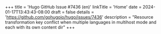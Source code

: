 +++
title = 'Hugo GitHub Issue #7436 (en)'
linkTitle = 'Home'
date = 2024-01-17T13:43:43-08:00
draft = false
details = 'https://github.com/gohugoio/hugo/issues/7436'
description = "Resource transformation key conflict when multiple languages in multihost mode and each with its own content dir"
+++
